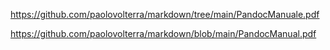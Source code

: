 
https://github.com/paolovolterra/markdown/tree/main/PandocManuale.pdf



https://github.com/paolovolterra/markdown/blob/main/PandocManual.pdf
